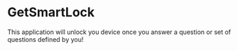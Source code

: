 # GetSmartLock

This application will unlock you device once you answer a question or set of questions defined by you!
